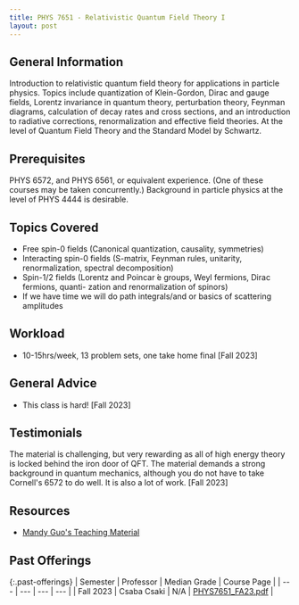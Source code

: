 ```yaml
---
title: PHYS 7651 - Relativistic Quantum Field Theory I
layout: post
---
```


<link rel="stylesheet" href="/main.css">

## General Information

Introduction to relativistic quantum field theory for applications in particle physics. Topics include quantization of Klein-Gordon, Dirac and gauge fields, Lorentz invariance in quantum theory, perturbation theory, Feynman diagrams, calculation of decay rates and cross sections, and an introduction to radiative corrections, renormalization and effective field theories. At the level of Quantum Field Theory and the Standard Model by Schwartz.

## Prerequisites

PHYS 6572, and PHYS 6561, or equivalent experience. (One of these courses may be taken concurrently.) Background in particle physics at the level of PHYS 4444 is desirable.
 
## Topics Covered

  - Free spin-0 fields (Canonical quantization, causality, symmetries)
  - Interacting spin-0 fields (S-matrix, Feynman rules, unitarity, renormalization, spectral decomposition)
  - Spin-1/2 fields (Lorentz and Poincar ́e groups, Weyl fermions, Dirac fermions, quanti- zation and renormalization of spinors)
  - If we have time we will do path integrals/and or basics of scattering amplitudes

## Workload

  - 10-15hrs/week, 13 problem sets, one take home final [Fall 2023]

## General Advice

  - This class is hard! [Fall 2023]

## Testimonials

The material is challenging, but very rewarding as all of high energy theory is locked behind the iron door of QFT. The material demands a strong background in quantum mechanics, although you do not have to take Cornell's 6572 to do well. It is also a lot of work. [Fall 2023]

## Resources
- [Mandy Guo's Teaching Material](https://www.classe.cornell.edu/~pt267/teaching.html)

## Past Offerings

{:.past-offerings}
| Semester | Professor | Median Grade | Course Page |
| --- | --- | --- | --- |
| Fall 2023 | Csaba Csaki | N/A | <a href="/syllabi/PHYS7651_FA23.pdf">PHYS7651_FA23.pdf</a> |
